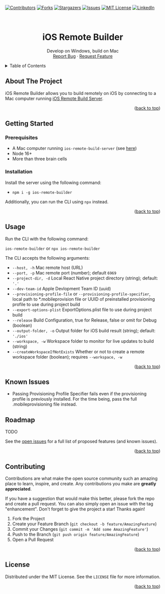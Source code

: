 <a name="readme-top"></a>

<!-- PROJECT SHIELDS -->
<!--
*** I'm using markdown "reference style" links for readability.
*** Reference links are enclosed in brackets [ ] instead of parentheses ( ).
*** See the bottom of this document for the declaration of the reference variables
*** for contributors-url, forks-url, etc. This is an optional, concise syntax you may use.
*** https://www.markdownguide.org/basic-syntax/#reference-style-links
-->

[![Contributors][contributors-shield]][contributors-url]
[![Forks][forks-shield]][forks-url]
[![Stargazers][stars-shield]][stars-url]
[![Issues][issues-shield]][issues-url]
[![MIT License][license-shield]][license-url]
[![LinkedIn][linkedin-shield]][linkedin-url]

<br />
<div align="center">

<h1 align="center">iOS Remote Builder</h1>

  <p align="center">
    Develop on Windows, build on Mac
    <!-- <br />
    <a href="https://github.com/blakeglucas/ios-remote-builder"><strong>Explore the docs »</strong></a> -->
    <br />
    <a href="https://github.com/blakeglucas/ios-remote-builder/issues">Report Bug</a>
    ·
    <a href="https://github.com/blakeglucas/ios-remote-builder/issues">Request Feature</a>
  </p>
</div>

<!-- TABLE OF CONTENTS -->
<details>
  <summary>Table of Contents</summary>
  <ol>
    <li>
      <a href="#about-the-project">About The Project</a>
    </li>
    <li>
      <a href="#getting-started">Getting Started</a>
      <ul>
        <li><a href="#prerequisites">Prerequisites</a></li>
        <li><a href="#installation">Installation</a></li>
      </ul>
    </li>
    <li><a href="#roadmap">Roadmap</a></li>
    <li><a href="#contributing">Contributing</a></li>
    <li><a href="#license">License</a></li>
  </ol>
</details>

## About The Project

iOS Remote Builder allows you to build remotely on iOS by connecting to a Mac computer running [iOS Remote Build Server](https://github.com/blakeglucas/ios-remote-build-server).

<p align="right">(<a href="#readme-top">back to top</a>)</p>

## Getting Started

### Prerequisites

- A Mac computer running `ios-remote-build-server` (see [here](https://github.com/blakeglucas/ios-remote-build-server#prerequisites))
- Node 16+
- More than three brain cells

### Installation

Install the server using the following command:

- `npm i -g ios-remote-builder`

Additionally, you can run the CLI using `npx` instead.

<p align="right">(<a href="#readme-top">back to top</a>)</p>

## Usage

Run the CLI with the following command:

`ios-remote-builder` or `npx ios-remote-builder`

The CLI accepts the following arguments:

- `--host, -h` Mac remote host (URL)
- `--port, -p` Mac remote port (number); default `6969`
- `--project-dir, -d` Local React Native project directory (string); default: `'.'`
- `--dev-team-id` Apple Devlopment Team ID (uuid)
- `--provisioning-profile-file` or `--provisioning-profile-specifier`, local path to \*.mobileprovision file or UUID of preinstalled provisioning profile to use during project build
- `--export-options-plist` ExportOptions.plist file to use during project build
- `--release` Build Configuration, true for Release, false or omit for Debug (boolean)
- `--output-folder, -o` Output folder for iOS build result (string); default: `'./ios'`
- `--workspace, -w` Workspace folder to monitor for live updates to build (string)
- `--createWorkspaceIfNotExists` Whether or not to create a remote workspace folder (boolean); requires `--workspace, -w`

<p align="right">(<a href="#readme-top">back to top</a>)</p>

## Known Issues

- Passing Provisioning Profile Specifier fails even if the provisioning profile is previously installed. For the time being, pass the full .mobileprovisioning file instead.

<!-- ROADMAP -->

## Roadmap

TODO

See the [open issues](https://github.com/blakeglucas/ios-remote-builder/issues) for a full list of proposed features (and known issues).

<p align="right">(<a href="#readme-top">back to top</a>)</p>

<!-- CONTRIBUTING -->

## Contributing

Contributions are what make the open source community such an amazing place to learn, inspire, and create. Any contributions you make are **greatly appreciated**.

If you have a suggestion that would make this better, please fork the repo and create a pull request. You can also simply open an issue with the tag "enhancement".
Don't forget to give the project a star! Thanks again!

1. Fork the Project
2. Create your Feature Branch (`git checkout -b feature/AmazingFeature`)
3. Commit your Changes (`git commit -m 'Add some AmazingFeature'`)
4. Push to the Branch (`git push origin feature/AmazingFeature`)
5. Open a Pull Request

<p align="right">(<a href="#readme-top">back to top</a>)</p>

<!-- LICENSE -->

## License

Distributed under the MIT License. See the `LICENSE` file for more information.

<p align="right">(<a href="#readme-top">back to top</a>)</p>

<!-- MARKDOWN LINKS & IMAGES -->
<!-- https://www.markdownguide.org/basic-syntax/#reference-style-links -->

[contributors-shield]: https://img.shields.io/github/contributors/blakeglucas/ios-remote-builder.svg?style=for-the-badge
[contributors-url]: https://github.com/blakeglucas/ios-remote-builder/graphs/contributors
[forks-shield]: https://img.shields.io/github/forks/blakeglucas/ios-remote-builder.svg?style=for-the-badge
[forks-url]: https://github.com/blakeglucas/ios-remote-builder/network/members
[stars-shield]: https://img.shields.io/github/stars/blakeglucas/ios-remote-builder.svg?style=for-the-badge
[stars-url]: https://github.com/blakeglucas/ios-remote-builder/stargazers
[issues-shield]: https://img.shields.io/github/issues/blakeglucas/ios-remote-builder.svg?style=for-the-badge
[issues-url]: https://github.com/blakeglucas/ios-remote-builder/issues
[license-shield]: https://img.shields.io/github/license/blakeglucas/ios-remote-builder.svg?style=for-the-badge
[license-url]: https://github.com/blakeglucas/ios-remote-builder/blob/master/LICENSE.txt
[linkedin-shield]: https://img.shields.io/badge/-LinkedIn-black.svg?style=for-the-badge&logo=linkedin&colorB=555
[linkedin-url]: https://www.linkedin.com/in/blake-lucas-56b01a16a/
